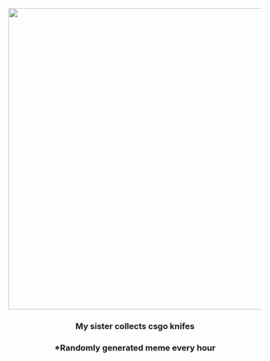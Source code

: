 <p align="center">
        <img src="https://i.redd.it/t4uhn287ieq81.jpg" width="600" height="600">
        </p>
        <h3 align="center">My sister collects csgo knifes</h3>
        <h3 align="center">*Randomly generated meme every hour</h3>
    